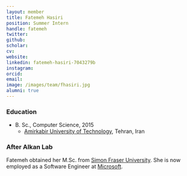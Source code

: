 ```yaml
---
layout: member
title: Fatemeh Hasiri
position: Summer Intern
handle: fatemeh
twitter:
github: 
scholar: 
cv: 
website: 
linkedin: fatemeh-hasiri-7043279b
instagram:
orcid: 
email: 
image: /images/team/fhasiri.jpg
alumni: true
---
```


### Education

- B. Sc., Computer Science, 2015  
  - [Amirkabir University of Technology](https://aut.ac.ir/), Tehran, Iran  


### After Alkan Lab

Fatemeh obtained her M.Sc. from [Simon Fraser University](http://www.cs.sfu.ca). She is now employed as a Software Engineer at [Microsoft](http://www.microsoft.com).
